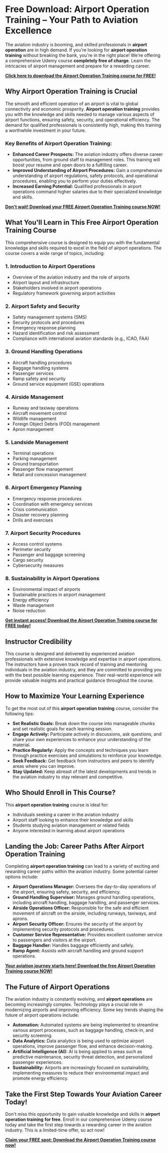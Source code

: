 # Free Download: Airport Operation Training – Your Path to Aviation Excellence

The aviation industry is booming, and skilled professionals in **airport operation** are in high demand. If you're looking for **airport operation training** without breaking the bank, you're in the right place! We're offering a comprehensive Udemy course **completely free of charge**. Learn the intricacies of airport management and prepare for a rewarding career.

[**Click here to download the Airport Operation Training course for FREE!**](https://udemywork.com/airport-operation-training)

## Why Airport Operation Training is Crucial

The smooth and efficient operation of an airport is vital to global connectivity and economic prosperity. **Airport operation training** provides you with the knowledge and skills needed to manage various aspects of airport functions, ensuring safety, security, and operational efficiency. The demand for qualified professionals is consistently high, making this training a worthwhile investment in your future.

### Key Benefits of Airport Operation Training:

*   **Enhanced Career Prospects:** The aviation industry offers diverse career opportunities, from ground staff to management roles. This training will boost your resume and open doors to a fulfilling career.
*   **Improved Understanding of Airport Procedures:** Gain a comprehensive understanding of airport regulations, safety protocols, and operational procedures, enabling you to perform your duties effectively.
*   **Increased Earning Potential:** Qualified professionals in airport operations command higher salaries due to their specialized knowledge and skills.

[**Don't wait! Download your FREE Airport Operation Training course NOW!**](https://udemywork.com/airport-operation-training)

## What You'll Learn in This Free Airport Operation Training Course

This comprehensive course is designed to equip you with the fundamental knowledge and skills required to excel in the field of airport operations. The course covers a wide range of topics, including:

### 1. Introduction to Airport Operations

*   Overview of the aviation industry and the role of airports
*   Airport layout and infrastructure
*   Stakeholders involved in airport operations
*   Regulatory framework governing airport activities

### 2. Airport Safety and Security

*   Safety management systems (SMS)
*   Security protocols and procedures
*   Emergency response planning
*   Hazard identification and risk assessment
*   Compliance with international aviation standards (e.g., ICAO, FAA)

### 3. Ground Handling Operations

*   Aircraft handling procedures
*   Baggage handling systems
*   Passenger services
*   Ramp safety and security
*   Ground service equipment (GSE) operations

### 4. Airside Management

*   Runway and taxiway operations
*   Aircraft movement control
*   Wildlife management
*   Foreign Object Debris (FOD) management
*   Apron management

### 5. Landside Management

*   Terminal operations
*   Parking management
*   Ground transportation
*   Passenger flow management
*   Retail and concession management

### 6. Airport Emergency Planning

*   Emergency response procedures
*   Coordination with emergency services
*   Crisis communication
*   Disaster recovery planning
*   Drills and exercises

### 7. Airport Security Procedures

*   Access control systems
*   Perimeter security
*   Passenger and baggage screening
*   Cargo security
*   Cybersecurity measures

### 8. Sustainability in Airport Operations

*   Environmental impact of airports
*   Sustainable practices in airport management
*   Energy efficiency
*   Waste management
*   Noise reduction

[**Get instant access! Download the Airport Operation Training course for FREE today!**](https://udemywork.com/airport-operation-training)

## Instructor Credibility

This course is designed and delivered by experienced aviation professionals with extensive knowledge and expertise in airport operations. The instructors have a proven track record of training and mentoring individuals in the aviation industry, and they are committed to providing you with the best possible learning experience. Their real-world experience will provide valuable insights and practical guidance throughout the course.

## How to Maximize Your Learning Experience

To get the most out of this **airport operation training** course, consider the following tips:

*   **Set Realistic Goals:** Break down the course into manageable chunks and set realistic goals for each learning session.
*   **Engage Actively:** Participate actively in discussions, ask questions, and share your own experiences to enhance your understanding of the material.
*   **Practice Regularly:** Apply the concepts and techniques you learn through practice exercises and simulations to reinforce your knowledge.
*   **Seek Feedback:** Get feedback from instructors and peers to identify areas where you can improve.
*   **Stay Updated:** Keep abreast of the latest developments and trends in the aviation industry to stay relevant and competitive.

## Who Should Enroll in This Course?

This **airport operation training** course is ideal for:

*   Individuals seeking a career in the aviation industry
*   Airport staff looking to enhance their knowledge and skills
*   Students studying aviation management or related fields
*   Anyone interested in learning about airport operations

## Landing the Job: Career Paths After Airport Operation Training

Completing **airport operation training** can lead to a variety of exciting and rewarding career paths within the aviation industry. Some potential career options include:

*   **Airport Operations Manager:** Oversees the day-to-day operations of the airport, ensuring safety, security, and efficiency.
*   **Ground Handling Supervisor:** Manages ground handling operations, including aircraft handling, baggage handling, and passenger services.
*   **Airside Operations Officer:** Responsible for the safe and efficient movement of aircraft on the airside, including runways, taxiways, and aprons.
*   **Airport Security Officer:** Ensures the security of the airport by implementing security protocols and procedures.
*   **Customer Service Representative:** Provides excellent customer service to passengers and visitors at the airport.
*   **Baggage Handler:** Handles baggage efficiently and safely.
*   **Ramp Agent:** Assists with aircraft handling and ground support operations.

[**Your aviation journey starts here! Download the free Airport Operation Training course NOW!**](https://udemywork.com/airport-operation-training)

## The Future of Airport Operations

The aviation industry is constantly evolving, and **airport operations** are becoming increasingly complex. Technology plays a crucial role in modernizing airports and improving efficiency. Some key trends shaping the future of airport operations include:

*   **Automation:** Automated systems are being implemented to streamline various airport processes, such as baggage handling, check-in, and security screening.
*   **Data Analytics:** Data analytics is being used to optimize airport operations, improve passenger flow, and enhance decision-making.
*   **Artificial Intelligence (AI):** AI is being applied to areas such as predictive maintenance, security threat detection, and personalized passenger experiences.
*   **Sustainability:** Airports are increasingly focused on sustainability, implementing measures to reduce their environmental impact and promote energy efficiency.

## Take the First Step Towards Your Aviation Career Today!

Don't miss this opportunity to gain valuable knowledge and skills in **airport operation training** **for free**. Enroll in our comprehensive Udemy course today and take the first step towards a rewarding career in the aviation industry. This is a limited-time offer, so act now!

[**Claim your FREE spot: Download the Airport Operation Training course now!**](https://udemywork.com/airport-operation-training)
